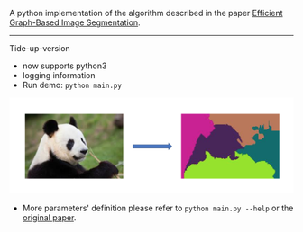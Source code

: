 A python implementation of the algorithm described in the paper [Efficient Graph-Based Image Segmentation](http://www.cs.brown.edu/~pff/segment/).

---

Tide-up-version

- now supports python3
- logging information
- Run demo: `python main.py`

![demo](./assets/demo.png)

- More parameters' definition please refer to `python main.py --help` or the [original paper](http://people.cs.uchicago.edu/~pff/papers/seg-ijcv.pdf).

